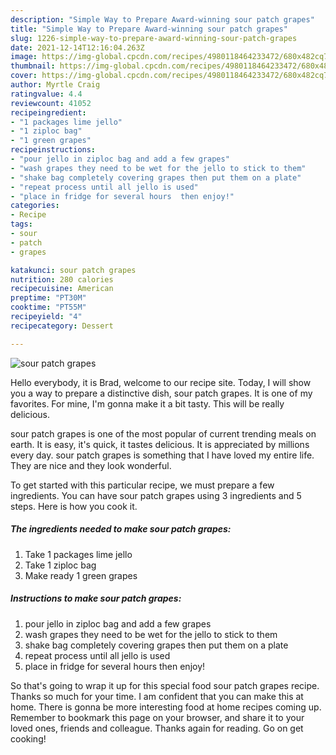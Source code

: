 ```yaml
---
description: "Simple Way to Prepare Award-winning sour patch grapes"
title: "Simple Way to Prepare Award-winning sour patch grapes"
slug: 1226-simple-way-to-prepare-award-winning-sour-patch-grapes
date: 2021-12-14T12:16:04.263Z
image: https://img-global.cpcdn.com/recipes/4980118464233472/680x482cq70/sour-patch-grapes-recipe-main-photo.jpg
thumbnail: https://img-global.cpcdn.com/recipes/4980118464233472/680x482cq70/sour-patch-grapes-recipe-main-photo.jpg
cover: https://img-global.cpcdn.com/recipes/4980118464233472/680x482cq70/sour-patch-grapes-recipe-main-photo.jpg
author: Myrtle Craig
ratingvalue: 4.4
reviewcount: 41052
recipeingredient:
- "1 packages lime jello"
- "1 ziploc bag"
- "1 green grapes"
recipeinstructions:
- "pour jello in ziploc bag and add a few grapes"
- "wash grapes they need to be wet for the jello to stick to them"
- "shake bag completely covering grapes then put them on a plate"
- "repeat process until all jello is used"
- "place in fridge for several hours  then enjoy!"
categories:
- Recipe
tags:
- sour
- patch
- grapes

katakunci: sour patch grapes 
nutrition: 280 calories
recipecuisine: American
preptime: "PT30M"
cooktime: "PT55M"
recipeyield: "4"
recipecategory: Dessert

---
```



![sour patch grapes](https://img-global.cpcdn.com/recipes/4980118464233472/680x482cq70/sour-patch-grapes-recipe-main-photo.jpg)

Hello everybody, it is Brad, welcome to our recipe site. Today, I will show you a way to prepare a distinctive dish, sour patch grapes. It is one of my favorites. For mine, I'm gonna make it a bit tasty. This will be really delicious.



sour patch grapes is one of the most popular of current trending meals on earth. It is easy, it's quick, it tastes delicious. It is appreciated by millions every day. sour patch grapes is something that I have loved my entire life. They are nice and they look wonderful.


To get started with this particular recipe, we must prepare a few ingredients. You can have sour patch grapes using 3 ingredients and 5 steps. Here is how you cook it.

<!--inarticleads1-->

##### The ingredients needed to make sour patch grapes:

1. Take 1 packages lime jello
1. Take 1 ziploc bag
1. Make ready 1 green grapes




<!--inarticleads2-->

##### Instructions to make sour patch grapes:

1. pour jello in ziploc bag and add a few grapes
1. wash grapes they need to be wet for the jello to stick to them
1. shake bag completely covering grapes then put them on a plate
1. repeat process until all jello is used
1. place in fridge for several hours  then enjoy!




So that's going to wrap it up for this special food sour patch grapes recipe. Thanks so much for your time. I am confident that you can make this at home. There is gonna be more interesting food at home recipes coming up. Remember to bookmark this page on your browser, and share it to your loved ones, friends and colleague. Thanks again for reading. Go on get cooking!
